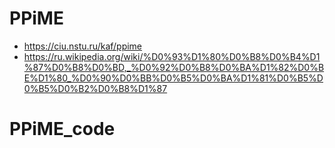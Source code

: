 # PPiME
* https://ciu.nstu.ru/kaf/ppime
* https://ru.wikipedia.org/wiki/%D0%93%D1%80%D0%B8%D0%B4%D1%87%D0%B8%D0%BD,_%D0%92%D0%B8%D0%BA%D1%82%D0%BE%D1%80_%D0%90%D0%BB%D0%B5%D0%BA%D1%81%D0%B5%D0%B5%D0%B2%D0%B8%D1%87

# PPiME_code
